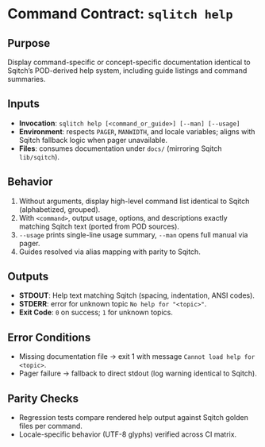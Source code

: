 # Command Contract: `sqlitch help`

## Purpose
Display command-specific or concept-specific documentation identical to Sqitch’s POD-derived help system, including guide listings and command summaries.

## Inputs
- **Invocation**: `sqlitch help [<command_or_guide>] [--man] [--usage]`
- **Environment**: respects `PAGER`, `MANWIDTH`, and locale variables; aligns with Sqitch fallback logic when pager unavailable.
- **Files**: consumes documentation under `docs/` (mirroring Sqitch `lib/sqitch`).

## Behavior
1. Without arguments, display high-level command list identical to Sqitch (alphabetized, grouped).
2. With `<command>`, output usage, options, and descriptions exactly matching Sqitch text (ported from POD sources).
3. `--usage` prints single-line usage summary, `--man` opens full manual via pager.
4. Guides resolved via alias mapping with parity to Sqitch.

## Outputs
- **STDOUT**: Help text matching Sqitch (spacing, indentation, ANSI codes).
- **STDERR**: error for unknown topic `No help for "<topic>"`.
- **Exit Code**: `0` on success; `1` for unknown topics.

## Error Conditions
- Missing documentation file → exit 1 with message `Cannot load help for <topic>`.
- Pager failure → fallback to direct stdout (log warning identical to Sqitch).

## Parity Checks
- Regression tests compare rendered help output against Sqitch golden files per command.
- Locale-specific behavior (UTF-8 glyphs) verified across CI matrix.
